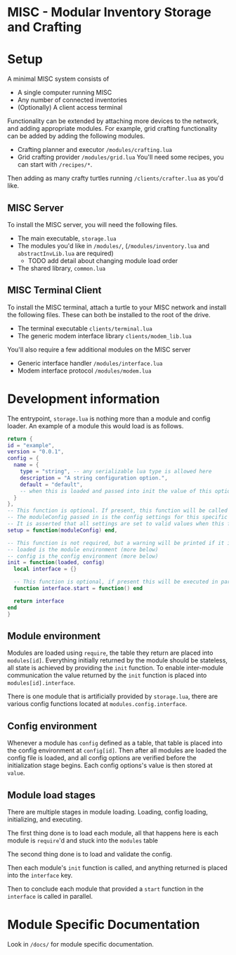 # MISC - Modular Inventory Storage and Crafting

# Setup
A minimal MISC system consists of
* A single computer running MISC
* Any number of connected inventories
* (Optionally) A client access terminal

Functionality can be extended by attaching more devices to the network, and adding appropriate modules.
For example, grid crafting functionality can be added by adding the following modules.
* Crafting planner and executor `/modules/crafting.lua`
* Grid crafting provider `/modules/grid.lua`
You'll need some recipes, you can start with `/recipes/*`.

Then adding as many crafty turtles running `/clients/crafter.lua` as you'd like.

## MISC Server
To install the MISC server, you will need the following files.
* The main executable, `storage.lua`
* The modules you'd like in `/modules/`, (`/modules/inventory.lua` and `abstractInvLib.lua` are required)
  * TODO add detail about changing module load order
* The shared library, `common.lua`

## MISC Terminal Client
To install the MISC terminal, attach a turtle to your MISC network and install the following files. These can both be installed to the root of the drive.
* The terminal executable `clients/terminal.lua`
* The generic modem interface library `clients/modem_lib.lua`

You'll also require a few additional modules on the MISC server
* Generic interface handler `/modules/interface.lua`
* Modem interface protocol `/modules/modem.lua`

# Development information
The entrypoint, `storage.lua` is nothing more than a module and config loader.
An example of a module this would load is as follows.
```lua
return {
id = "example",
version = "0.0.1",
config = {
  name = {
    type = "string", -- any serializable lua type is allowed here
    description = "A string configuration option.",
    default = "default",
    -- when this is loaded and passed into init the value of this option will be at ["value"]
  }
},
-- This function is optional. If present, this function will be called whenever a nil config option is encountered in this module's settings.
-- The moduleConfig passed in is the config settings for this specific module.
-- It is asserted that all settings are set to valid values when this function returns.
setup = function(moduleConfig) end,

-- This function is not required, but a warning will be printed if it is not present.
-- loaded is the module environment (more below)
-- config is the config environment (more below)
init = function(loaded, config)
  local interface = {}

  -- This function is optional, if present this will be executed in parallel with all other modules.
  function interface.start = function() end

  return interface
end
}
```

## Module environment
Modules are loaded using `require`, the table they return are placed into `modules[id]`.
Everything initially returned by the module should be stateless, all state is achieved by providing the `init` function.
To enable inter-module communication the value returned by the `init` function is placed into `modules[id].interface`.

There is one module that is artificially provided by `storage.lua`, there are various config functions located at `modules.config.interface`.

## Config environment
Whenever a module has `config` defined as a table, that table is placed into the config environment at `config[id]`. 
Then after all modules are loaded the config file is loaded, and all config options are verified before the initialization stage begins.
Each config options's value is then stored at `value`.

## Module load stages
There are multiple stages in module loading. Loading, config loading, initializing, and executing.

The first thing done is to load each module, all that happens here is each module is `require`'d and stuck into the `modules` table

The second thing done is to load and validate the config.

Then each module's `init` function is called, and anything returned is placed into the `interface` key.

Then to conclude each module that provided a `start` function in the `interface` is called in parallel.

# Module Specific Documentation
Look in `/docs/` for module specific documentation.